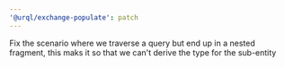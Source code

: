 ```yaml
---
'@urql/exchange-populate': patch
---
```


Fix the scenario where we traverse a query but end up in a nested fragment, this maks it so that we can't derive the type for the sub-entity
